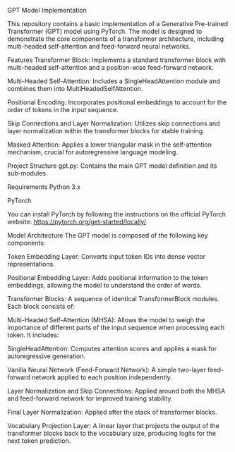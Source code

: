 GPT Model Implementation

This repository contains a basic implementation of a Generative Pre-trained Transformer (GPT) model using PyTorch. The model is designed to demonstrate the core components of a transformer architecture, including multi-headed self-attention and feed-forward neural networks.

Features
Transformer Block: Implements a standard transformer block with multi-headed self-attention and a position-wise feed-forward network.

Multi-Headed Self-Attention: Includes a SingleHeadAttention module and combines them into MultiHeadedSelfAttention.

Positional Encoding: Incorporates positional embeddings to account for the order of tokens in the input sequence.

Skip Connections and Layer Normalization: Utilizes skip connections and layer normalization within the transformer blocks for stable training.

Masked Attention: Applies a lower triangular mask in the self-attention mechanism, crucial for autoregressive language modeling.

Project Structure
gpt.py: Contains the main GPT model definition and its sub-modules.

Requirements
Python 3.x

PyTorch

You can install PyTorch by following the instructions on the official PyTorch website: https://pytorch.org/get-started/locally/


Model Architecture
The GPT model is composed of the following key components:

Token Embedding Layer: Converts input token IDs into dense vector representations.

Positional Embedding Layer: Adds positional information to the token embeddings, allowing the model to understand the order of words.

Transformer Blocks: A sequence of identical TransformerBlock modules. Each block consists of:

Multi-Headed Self-Attention (MHSA): Allows the model to weigh the importance of different parts of the input sequence when processing each token. It includes:

SingleHeadAttention: Computes attention scores and applies a mask for autoregressive generation.

Vanilla Neural Network (Feed-Forward Network): A simple two-layer feed-forward network applied to each position independently.

Layer Normalization and Skip Connections: Applied around both the MHSA and feed-forward network for improved training stability.

Final Layer Normalization: Applied after the stack of transformer blocks.

Vocabulary Projection Layer: A linear layer that projects the output of the transformer blocks back to the vocabulary size, producing logits for the next token prediction.

